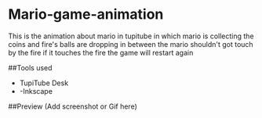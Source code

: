 # Mario-game-animation
This is the animation about mario in tupitube in which mario is collecting the coins and fire's balls are dropping in between the mario shouldn't got touch by the fire if it touches the fire the game will restart again 

##Tools used
- TupiTube Desk
- -Inkscape

##Preview 
(Add screenshot or Gif here)
